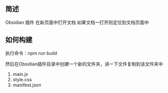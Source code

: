 ## 简述
Obsidian 插件
在新页面中打开文档
如果文档一打开则定位到文档页面中



## 如何构建

执行命令：npm run build 

然后在Obsidian插件目录中创建一个新的文件夹，讲一下文件复制到该文件夹中
1. main.js 
2. style.css 
3. manifest.json

